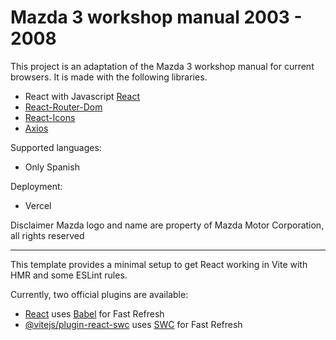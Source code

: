 # Mazda 3 workshop manual 2003 - 2008

This project is an adaptation of the Mazda 3 workshop manual for current browsers.
It is made with the following libraries.

- React with Javascript [React](https://es.react.dev/)
- [React-Router-Dom](https://reactrouter.com/en/main)
- [React-Icons](https://react-icons.github.io/react-icons/)
- [Axios](https://axios-http.com/es/)


Supported languages:
- Only Spanish

Deployment:
- Vercel

Disclaimer
Mazda logo and name are property of Mazda Motor Corporation, all rights reserved

--------------------------------------------------------------------------------------------------

This template provides a minimal setup to get React working in Vite with HMR and some ESLint rules.

Currently, two official plugins are available:

- [React](https://es.react.dev/) uses [Babel](https://babeljs.io/) for Fast Refresh
- [@vitejs/plugin-react-swc](https://github.com/vitejs/vite-plugin-react-swc) uses [SWC](https://swc.rs/) for Fast Refresh
